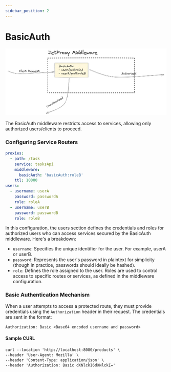 ```yaml
---
sidebar_position: 2
---
```


# BasicAuth

![alt text](basic-auth-middleware.png)

The BasicAuth middleware restricts access to services, allowing only authorized users/clients to proceed.

### Configuring Service Routers

```yaml
proxies:
  - path: /task
    service: tasksApi
    middleware:
      basicAuth: 'basicAuth:roleB'
    ttl: 10000
users:
  - username: userA
    password: passwordA
    role: roleA
  - username: userB
    password: passwordB
    role: roleB
```

In this configuration, the users section defines the credentials and roles for authorized users who can access services secured by the BasicAuth middleware. Here's a breakdown:

* `username`: Specifies the unique identifier for the user. For example, userA or userB.
* `password`: Represents the user's password in plaintext for simplicity (though in practice, passwords should ideally be hashed).
* `role`: Defines the role assigned to the user. Roles are used to control access to specific routes or services, as defined in the middleware configuration.

### Basic Authentication Mechanism

When a user attempts to access a protected route, they must provide credentials using the `Authorization` header in their request. The credentials are sent in the format:
```
Authorization: Basic <Base64 encoded username and password>
```

#### Sample CURL
```
curl --location 'http://localhost:8080/products' \
--header 'User-Agent: Mozilla' \
--header 'Content-Type: application/json' \
--header 'Authorization: Basic dXNlckI6dXNlckI='
```